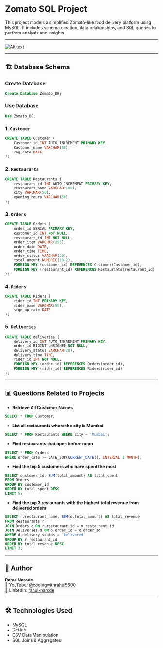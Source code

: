 # Zomato SQL Project




This project models a simplified Zomato-like food delivery platform using MySQL. It includes schema creation, data relationships, and SQL queries to perform analysis and insights.

---

![Alt text]([image_path_or_URL](https://github.com/Rahulnarode58/zomato_sql_project/blob/main/ER.png))


---

## 🏗️ Database Schema

### Create Database

```sql
Create Database Zomato_DB;

```

### Use Database

```sql
Use Zomato_DB;

```

### 1. `Customer`
```sql
CREATE TABLE Customer (
    Customer_id INT AUTO_INCREMENT PRIMARY KEY,
    Customer_name VARCHAR(50),
    reg_date DATE
);
```

### 2. `Restaurants`
```sql
CREATE TABLE Restaurants (
    restaurant_id INT AUTO_INCREMENT PRIMARY KEY,
    restaurant_name VARCHAR(100),
    city VARCHAR(50),
    opening_hours VARCHAR(50)
);
```

### 3. `Orders`
```sql
CREATE TABLE Orders (
    order_id SERIAL PRIMARY KEY,
    customer_id INT NOT NULL,
    restaurant_id INT NOT NULL,
    order_item VARCHAR(255),
    order_date DATE,
    order_time TIME,
    order_status VARCHAR(20),
    total_amount NUMERIC(10,2),
    FOREIGN KEY (customer_id) REFERENCES Customer(Customer_id),
    FOREIGN KEY (restaurant_id) REFERENCES Restaurants(restaurant_id)
);
```

### 4. `Riders`
```sql
CREATE TABLE Riders (
    rider_id INT PRIMARY KEY,
    rider_name VARCHAR(55),
    sign_up_date DATE
);
```

### 5. `Deliveries`
```sql
CREATE TABLE deliveries (
    delivery_id INT AUTO_INCREMENT PRIMARY KEY,
    order_id BIGINT UNSIGNED NOT NULL,
    delivery_status VARCHAR(20),
    delivery_time TIME,
    rider_id INT NOT NULL,
    FOREIGN KEY (order_id) REFERENCES Orders(order_id),
    FOREIGN KEY (rider_id) REFERENCES Riders(rider_id)
);
```

---

## 📊 Questions Related to Projects

- **Retrieve All Customer Names**
```sql
SELECT * FROM Customer;
```

- **List all restaurants where the city is Mumbai**
```sql
SELECT * FROM Restaurants WHERE city = 'Mumbai';
```

- **Find restaurants that open before noon**
```sql
SELECT * FROM Orders
WHERE order_date >= DATE_SUB(CURRENT_DATE(), INTERVAL 1 MONTH);
```

- **Find the top 5 customers who have spent the most**
```sql
SELECT customer_id, SUM(total_amount) AS total_spent
FROM Orders
GROUP BY customer_id
ORDER BY total_spent DESC
LIMIT 5;
```

- **Find the top 3 restaurants with the highest total revenue from delivered orders**
```sql
SELECT r.restaurant_name, SUM(o.total_amount) AS total_revenue
FROM Restaurants r
JOIN Orders o ON r.restaurant_id = o.restaurant_id
JOIN Deliveries d ON o.order_id = d.order_id
WHERE d.delivery_status = 'Delivered'
GROUP BY r.restaurant_id
ORDER BY total_revenue DESC
LIMIT 3;
```

---

## 🧠 Author

**Rahul Narode**  
🎥 YouTube: [@codingwithrahul5600](https://youtube.com/@codingwithrahul5600)  
🔗 LinkedIn: [rahul-narode](https://www.linkedin.com/in/rahul-narode-3039a6212)

---

## 🛠️ Technologies Used

- MySQL
- GitHub
- CSV Data Manipulation
- SQL Joins & Aggregates











